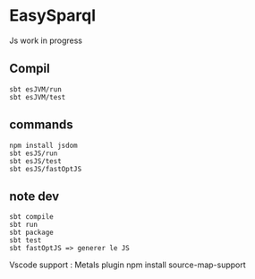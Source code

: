 # EasySparql

Js work in progress

## Compil

```
sbt esJVM/run
sbt esJVM/test
```

## commands
```
npm install jsdom
sbt esJS/run
sbt esJS/test
sbt esJS/fastOptJS
```

## note dev

```
sbt compile
sbt run
sbt package
sbt test
sbt fastOptJS => generer le JS
```

Vscode support : Metals plugin
npm install source-map-support